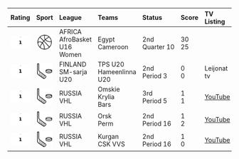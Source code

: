 | Rating                                                                                                                               | Sport                                                                                                                | League                         | Teams                      | Status         | Score    | TV Listing                                                     |
|:-------------------------------------------------------------------------------------------------------------------------------------|:---------------------------------------------------------------------------------------------------------------------|:-------------------------------|:---------------------------|:---------------|:---------|:---------------------------------------------------------------|
| <img src="https://raw.githubusercontent.com/BlakeDuncan25/Donut-SVG-Ratings/bac4e4a278175106499642192132b1786a9aec38/1.svg" alt="1"> | <img src="https://raw.githubusercontent.com/BlakeDuncan25/Donut-SVG-Ratings/master/basketball.png" alt="Basketball"> | AFRICA<br>AfroBasket U16 Women | Egypt<br>Cameroon          | 2nd Quarter 10 | 30<br>25 | <a href="#N/A"></a>                                            |
| <img src="https://raw.githubusercontent.com/BlakeDuncan25/Donut-SVG-Ratings/bac4e4a278175106499642192132b1786a9aec38/1.svg" alt="1"> | <img src="https://raw.githubusercontent.com/BlakeDuncan25/Donut-SVG-Ratings/master/hockey.png" alt="Ice Hockey">     | FINLAND<br>SM-sarja U20        | TPS U20<br>Hameenlinna U20 | 2nd Period 3   | 0<br>0   | Leijonat tv                                                    |
| <img src="https://raw.githubusercontent.com/BlakeDuncan25/Donut-SVG-Ratings/bac4e4a278175106499642192132b1786a9aec38/1.svg" alt="1"> | <img src="https://raw.githubusercontent.com/BlakeDuncan25/Donut-SVG-Ratings/master/hockey.png" alt="Ice Hockey">     | RUSSIA<br>VHL                  | Omskie Krylia<br>Bars      | 3rd Period 5   | 1<br>1   | <a href="https://www.youtube.com/@VHL_SRC/streams">YouTube</a> |
| <img src="https://raw.githubusercontent.com/BlakeDuncan25/Donut-SVG-Ratings/bac4e4a278175106499642192132b1786a9aec38/1.svg" alt="1"> | <img src="https://raw.githubusercontent.com/BlakeDuncan25/Donut-SVG-Ratings/master/hockey.png" alt="Ice Hockey">     | RUSSIA<br>VHL                  | Orsk<br>Perm               | 2nd Period 16  | 1<br>2   | <a href="https://www.youtube.com/@VHL_SRC/streams">YouTube</a> |
| <img src="https://raw.githubusercontent.com/BlakeDuncan25/Donut-SVG-Ratings/bac4e4a278175106499642192132b1786a9aec38/1.svg" alt="1"> | <img src="https://raw.githubusercontent.com/BlakeDuncan25/Donut-SVG-Ratings/master/hockey.png" alt="Ice Hockey">     | RUSSIA<br>VHL                  | Kurgan<br>CSK VVS          | 2nd Period 16  | 1<br>0   | <a href="https://www.youtube.com/@VHL_SRC/streams">YouTube</a> |